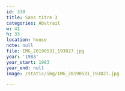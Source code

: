 ```yaml
---
id: 330
title: Sans titre 3
categories: Abstrait
w: 41
h: 33
location: house
note: null
file: IMG_20190531_193827.jpg
year: '1983'
year_start: 1983
year_end: null
image: /static/img/IMG_20190531_193827.jpg

---
```

